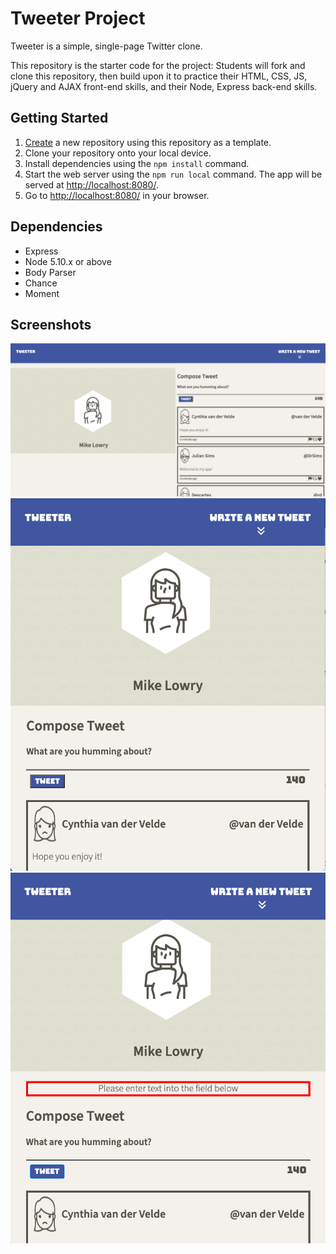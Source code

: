 # Tweeter Project

Tweeter is a simple, single-page Twitter clone.

This repository is the starter code for the project: Students will fork and clone this repository, then build upon it to practice their HTML, CSS, JS, jQuery and AJAX front-end skills, and their Node, Express back-end skills.

## Getting Started

1. [Create](https://docs.github.com/en/repositories/creating-and-managing-repositories/creating-a-repository-from-a-template) a new repository using this repository as a template.
2. Clone your repository onto your local device.
3. Install dependencies using the `npm install` command.
3. Start the web server using the `npm run local` command. The app will be served at <http://localhost:8080/>.
4. Go to <http://localhost:8080/> in your browser.

## Dependencies

- Express
- Node 5.10.x or above
- Body Parser
- Chance
- Moment

## Screenshots

!["Desktop View of Webpage"](https://github.com/Upgrayedd0408/tweeter/blob/master/docs/desktop-view-main-page.png?raw=true)
!["Mobile View of Webpage"](https://github.com/Upgrayedd0408/tweeter/blob/master/docs/mobile-view.png?raw=true)
!["Mobile View with Error"](https://github.com/Upgrayedd0408/tweeter/blob/master/docs/mobile-view-with-error.png?raw=true)

